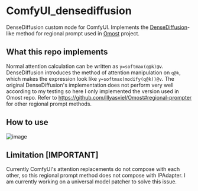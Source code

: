 # ComfyUI_densediffusion
DenseDiffusion custom node for ComfyUI. Implements the [DenseDiffusion](https://github.com/naver-ai/DenseDiffusion)-like method for regional prompt used in [Omost](https://github.com/lllyasviel/Omost) project.

## What this repo implements
Normal attention calculation can be written as `y=softmax(q@k)@v`. DenseDiffusion introduces the method of attention manipulation on `q@k`, which makes the expression look like `y=softmax(modify(q@k))@v`.
The original DenseDiffusion's implementation does not perform very well according to my testing so here I only implemented the version used in Omost repo. Refer to https://github.com/lllyasviel/Omost#regional-prompter for other regional prompt methods.

## How to use
![image](https://github.com/huchenlei/ComfyUI_densediffusion/assets/20929282/d75c1354-8f62-4e84-9b9c-67698e2a5f32)

## Limitation [IMPORTANT]
Currently ComfyUI's attention replacements do not compose with each other, so this regional prompt method does not compose with IPAdapter. I am currently working on a universal model patcher to solve this issue.
